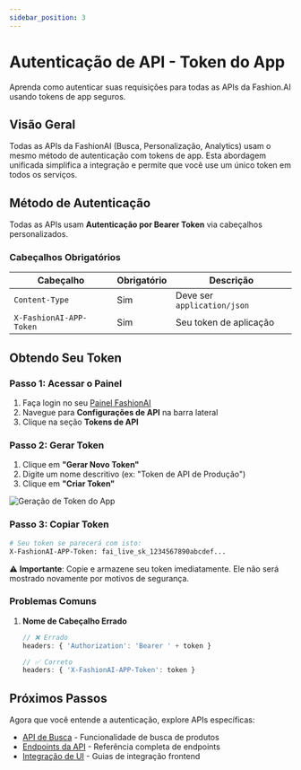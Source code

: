 ```yaml
---
sidebar_position: 3
---
```


# Autenticação de API - Token do App

Aprenda como autenticar suas requisições para todas as APIs da Fashion.AI usando tokens de app seguros.

## Visão Geral

Todas as APIs da FashionAI (Busca, Personalização, Analytics) usam o mesmo método de autenticação com tokens de app. Esta abordagem unificada simplifica a integração e permite que você use um único token em todos os serviços.

## Método de Autenticação

Todas as APIs usam **Autenticação por Bearer Token** via cabeçalhos personalizados.

### Cabeçalhos Obrigatórios

| Cabeçalho | Obrigatório | Descrição |
|-------------|---------------|-------------|
| `Content-Type` | Sim | Deve ser `application/json` |
| `X-FashionAI-APP-Token` | Sim | Seu token de aplicação |

## Obtendo Seu Token

### Passo 1: Acessar o Painel

1. Faça login no seu [Painel FashionAI](https://dashboard.fashionaiale.com)
2. Navegue para **Configurações de API** na barra lateral
3. Clique na seção **Tokens de API**

### Passo 2: Gerar Token

1. Clique em **"Gerar Novo Token"**
2. Digite um nome descritivo (ex: "Token de API de Produção")
4. Clique em **"Criar Token"**

![Geração de Token do App](/img/app-token.png)

### Passo 3: Copiar Token

```bash
# Seu token se parecerá com isto:
X-FashionAI-APP-Token: fai_live_sk_1234567890abcdef...
```

⚠️ **Importante**: Copie e armazene seu token imediatamente. Ele não será mostrado novamente por motivos de segurança.

### Problemas Comuns

1. **Nome de Cabeçalho Errado**
   ```javascript
   // ❌ Errado
   headers: { 'Authorization': 'Bearer ' + token }

   // ✅ Correto
   headers: { 'X-FashionAI-APP-Token': token }
   ```

## Próximos Passos

Agora que você entende a autenticação, explore APIs específicas:

- [API de Busca](./Search/overview) - Funcionalidade de busca de produtos
- [Endpoints da API](./api-endpoints) - Referência completa de endpoints
- [Integração de UI](./ui-integration) - Guias de integração frontend